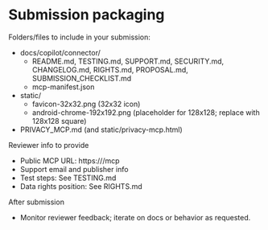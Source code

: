 # Submission packaging

Folders/files to include in your submission:
- docs/copilot/connector/
  - README.md, TESTING.md, SUPPORT.md, SECURITY.md, CHANGELOG.md, RIGHTS.md, PROPOSAL.md, SUBMISSION_CHECKLIST.md
  - mcp-manifest.json
- static/
  - favicon-32x32.png (32x32 icon)
  - android-chrome-192x192.png (placeholder for 128x128; replace with 128x128 square)
- PRIVACY_MCP.md (and static/privacy-mcp.html)

Reviewer info to provide
- Public MCP URL: https://<your-production-domain>/mcp
- Support email and publisher info
- Test steps: See TESTING.md
- Data rights position: See RIGHTS.md

After submission
- Monitor reviewer feedback; iterate on docs or behavior as requested.
